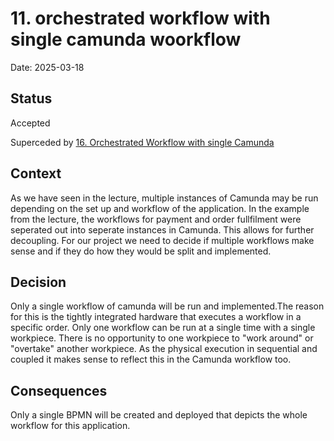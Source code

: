 # 11. orchestrated workflow with single camunda woorkflow

Date: 2025-03-18

## Status

Accepted 

Superceded by [16. Orchestrated Workflow with single Camunda](0016-orchestrated-workflow-with-single-camunda.md)

## Context

As we have seen in the lecture, multiple instances of Camunda may be run depending on the set up and workflow of the application. In the example from the lecture, the workflows for payment and order fullfilment were seperated out into seperate instances in Camunda. This allows for further decoupling. For our project we need to decide if multiple workflows make sense and if they do how they would be split and implemented. 

## Decision

Only a single workflow of camunda will be run and implemented.The reason for this is the tightly integrated hardware that executes a workflow in a specific order. Only one workflow can be run at a single time with a single workpiece. There is no opportunity to one workpiece to "work around" or "overtake" another workpiece. As the physical execution in sequential and coupled it makes sense to reflect this in the Camunda workflow too. 

## Consequences

Only a single BPMN will be created and deployed that depicts the whole workflow for this application.
